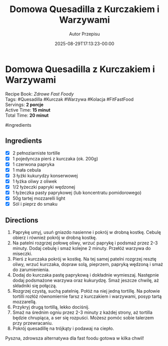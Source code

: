 ﻿---
draft: true
title: "Domowa Quesadilla z Kurczakiem i Warzywami"
author: "Autor Przepisu"
recipe_image: images/recipe-headers/default.jpg
date: 2025-08-29T17:13:23-00:00
categories: ["do-kategoryzacji"]
tags: ["draft"]
tagline: "Przepis do sformatowania"
servings: 4
prep_time: 15
cook: true
cook_time: 30
calories: 300
protein: 20
fat: 10
carbohydrate: 25
---
# Domowa Quesadilla z Kurczakiem i Warzywami

Recipe Book: _Zdrowe Fast Foody_  
Tags: #Quesadilla #Kurczak #Warzywa #Kolacja #FitFastFood  
Servings: **2 porcje**  
Active Time: **15 minut**  
Total Time: **20 minut**

#ingredients
## Ingredients
- [x]  2 pełnoziarniste tortille
- [x]  1 pojedyncza pierś z kurczaka (ok. 200g)
- [x]  1 czerwona papryka
- [x]  1 mała cebula
- [x]  3 łyżki kukurydzy konserwowej
- [x]  1 łyżka oliwy z oliwek
- [x]  1/2 łyżeczki papryki wędzonej
- [x]  1 łyżeczka pasty paprykowej (lub koncentratu pomidorowego)
- [x]  50g tartej mozzarelli light
- [x]  Sól i pieprz do smaku

## Directions

1. Paprykę umyj, usuń gniazdo nasienne i pokrój w drobną kostkę. Cebulę obierz i również pokrój w drobną kostkę.
2. Na patelni rozgrzej połowę oliwy, wrzuć paprykę i podsmaż przez 2-3 minuty. Dodaj cebulę i smaż kolejne 2 minuty. Przełóż warzywa do miseczki.
3. Pierś z kurczaka pokrój w kostkę. Na tej samej patelni rozgrzej resztę oliwy, wrzuć kurczaka, dopraw solą, pieprzem, papryką wędzoną i smaż do zarumienienia.
4. Dodaj do kurczaka pastę paprykową i dokładnie wymieszaj. Następnie dodaj podsmażone warzywa oraz kukurydzę. Smaż jeszcze chwilę, aż składniki się połączą.
5. Rozgrzej czystą, suchą patelnię. Połóż na niej jedną tortillę. Na połowie tortilli rozłóż równomiernie farsz z kurczakiem i warzywami, posyp tartą mozzarellą.
6. Przykryj drugą tortillą, lekko dociśnij.
7. Smaż na średnim ogniu przez 2-3 minuty z każdej strony, aż tortilla będzie chrupiąca, a ser się rozpuści. Możesz pomóc sobie talerzem przy przewracaniu.
8. Pokrój quesadillę na trójkąty i podawaj na ciepło.

Pyszna, zdrowsza alternatywa dla fast foodu gotowa w kilka chwil!
